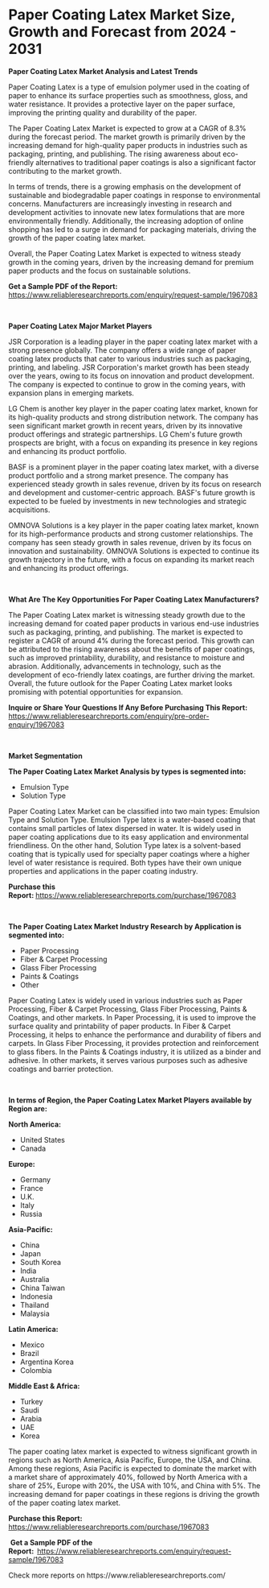 <p><h1>Paper Coating Latex Market Size, Growth and Forecast from 2024 - 2031</h1></p><p><strong>Paper Coating Latex Market Analysis and Latest Trends</strong></p>
<p><p>Paper Coating Latex is a type of emulsion polymer used in the coating of paper to enhance its surface properties such as smoothness, gloss, and water resistance. It provides a protective layer on the paper surface, improving the printing quality and durability of the paper.</p><p>The Paper Coating Latex Market is expected to grow at a CAGR of 8.3% during the forecast period. The market growth is primarily driven by the increasing demand for high-quality paper products in industries such as packaging, printing, and publishing. The rising awareness about eco-friendly alternatives to traditional paper coatings is also a significant factor contributing to the market growth.</p><p>In terms of trends, there is a growing emphasis on the development of sustainable and biodegradable paper coatings in response to environmental concerns. Manufacturers are increasingly investing in research and development activities to innovate new latex formulations that are more environmentally friendly. Additionally, the increasing adoption of online shopping has led to a surge in demand for packaging materials, driving the growth of the paper coating latex market.</p><p>Overall, the Paper Coating Latex Market is expected to witness steady growth in the coming years, driven by the increasing demand for premium paper products and the focus on sustainable solutions.</p></p>
<p><strong>Get a Sample PDF of the Report:&nbsp;</strong> <a href="https://www.reliableresearchreports.com/enquiry/request-sample/1967083">https://www.reliableresearchreports.com/enquiry/request-sample/1967083</a></p>
<p>&nbsp;</p>
<p><strong>Paper Coating Latex Major Market Players</strong></p>
<p><p>JSR Corporation is a leading player in the paper coating latex market with a strong presence globally. The company offers a wide range of paper coating latex products that cater to various industries such as packaging, printing, and labeling. JSR Corporation's market growth has been steady over the years, owing to its focus on innovation and product development. The company is expected to continue to grow in the coming years, with expansion plans in emerging markets.</p><p>LG Chem is another key player in the paper coating latex market, known for its high-quality products and strong distribution network. The company has seen significant market growth in recent years, driven by its innovative product offerings and strategic partnerships. LG Chem's future growth prospects are bright, with a focus on expanding its presence in key regions and enhancing its product portfolio.</p><p>BASF is a prominent player in the paper coating latex market, with a diverse product portfolio and a strong market presence. The company has experienced steady growth in sales revenue, driven by its focus on research and development and customer-centric approach. BASF's future growth is expected to be fueled by investments in new technologies and strategic acquisitions.</p><p>OMNOVA Solutions is a key player in the paper coating latex market, known for its high-performance products and strong customer relationships. The company has seen steady growth in sales revenue, driven by its focus on innovation and sustainability. OMNOVA Solutions is expected to continue its growth trajectory in the future, with a focus on expanding its market reach and enhancing its product offerings.</p></p>
<p>&nbsp;</p>
<p><strong>What Are The Key Opportunities For Paper Coating Latex Manufacturers?</strong></p>
<p><p>The Paper Coating Latex market is witnessing steady growth due to the increasing demand for coated paper products in various end-use industries such as packaging, printing, and publishing. The market is expected to register a CAGR of around 4% during the forecast period. This growth can be attributed to the rising awareness about the benefits of paper coatings, such as improved printability, durability, and resistance to moisture and abrasion. Additionally, advancements in technology, such as the development of eco-friendly latex coatings, are further driving the market. Overall, the future outlook for the Paper Coating Latex market looks promising with potential opportunities for expansion.</p></p>
<p><strong>Inquire or Share Your Questions If Any Before Purchasing This Report:</strong> <a href="https://www.reliableresearchreports.com/enquiry/pre-order-enquiry/1967083">https://www.reliableresearchreports.com/enquiry/pre-order-enquiry/1967083</a></p>
<p>&nbsp;</p>
<p><strong>Market Segmentation</strong></p>
<p><strong>The Paper Coating Latex Market Analysis by types is segmented into:</strong></p>
<p><ul><li>Emulsion Type</li><li>Solution Type</li></ul></p>
<p><p>Paper Coating Latex Market can be classified into two main types: Emulsion Type and Solution Type. Emulsion Type latex is a water-based coating that contains small particles of latex dispersed in water. It is widely used in paper coating applications due to its easy application and environmental friendliness. On the other hand, Solution Type latex is a solvent-based coating that is typically used for specialty paper coatings where a higher level of water resistance is required. Both types have their own unique properties and applications in the paper coating industry.</p></p>
<p><strong>Purchase this Report:&nbsp;</strong><a href="https://www.reliableresearchreports.com/purchase/1967083">https://www.reliableresearchreports.com/purchase/1967083</a></p>
<p>&nbsp;</p>
<p><strong>The Paper Coating Latex Market Industry Research by Application is segmented into:</strong></p>
<p><ul><li>Paper Processing</li><li>Fiber & Carpet Processing</li><li>Glass Fiber Processing</li><li>Paints & Coatings</li><li>Other</li></ul></p>
<p><p>Paper Coating Latex is widely used in various industries such as Paper Processing, Fiber & Carpet Processing, Glass Fiber Processing, Paints & Coatings, and other markets. In Paper Processing, it is used to improve the surface quality and printability of paper products. In Fiber & Carpet Processing, it helps to enhance the performance and durability of fibers and carpets. In Glass Fiber Processing, it provides protection and reinforcement to glass fibers. In the Paints & Coatings industry, it is utilized as a binder and adhesive. In other markets, it serves various purposes such as adhesive coatings and barrier protection.</p></p>
<p>&nbsp;</p>
<p><strong>In terms of Region, the Paper Coating Latex Market Players available by Region are:</strong></p>
<p>
    <p> <strong> North America: </strong>
        <ul>
            <li>United States</li>
            <li>Canada</li>
        </ul>
        </p> 
    <p> <strong> Europe: </strong>
        <ul>
            <li>Germany</li>
            <li>France</li>
            <li>U.K.</li>
            <li>Italy</li>
            <li>Russia</li>
        </ul>
        </p> 
    <p> <strong> Asia-Pacific: </strong>
        <ul>
            <li>China</li>
            <li>Japan</li>
            <li>South Korea</li>
            <li>India</li>
            <li>Australia</li>
            <li>China Taiwan</li>
            <li>Indonesia</li>
            <li>Thailand</li>
            <li>Malaysia</li>
        </ul>
        </p> 
    <p> <strong> Latin America: </strong>
        <ul>
            <li>Mexico</li>
            <li>Brazil</li>
            <li>Argentina Korea</li>
            <li>Colombia</li>
        </ul>
        </p> 
    <p> <strong> Middle East & Africa: </strong>
        <ul>
            <li>Turkey</li>
            <li>Saudi</li>
            <li>Arabia</li>
            <li>UAE</li>
            <li>Korea</li>
        </ul>
    </p>
    </p>
<p><p>The paper coating latex market is expected to witness significant growth in regions such as North America, Asia Pacific, Europe, the USA, and China. Among these regions, Asia Pacific is expected to dominate the market with a market share of approximately 40%, followed by North America with a share of 25%, Europe with 20%, the USA with 10%, and China with 5%. The increasing demand for paper coatings in these regions is driving the growth of the paper coating latex market.</p></p>
<p><strong>Purchase this Report: </strong><a href="https://www.reliableresearchreports.com/purchase/1967083">https://www.reliableresearchreports.com/purchase/1967083</a></p>
<p>&nbsp;<strong>Get a Sample PDF of the Report:&nbsp;&nbsp;</strong><a href="https://www.reliableresearchreports.com/enquiry/request-sample/1967083">https://www.reliableresearchreports.com/enquiry/request-sample/1967083</a></p>
<p><strong></strong></p>
<p>Check more reports on https://www.reliableresearchreports.com/</p>